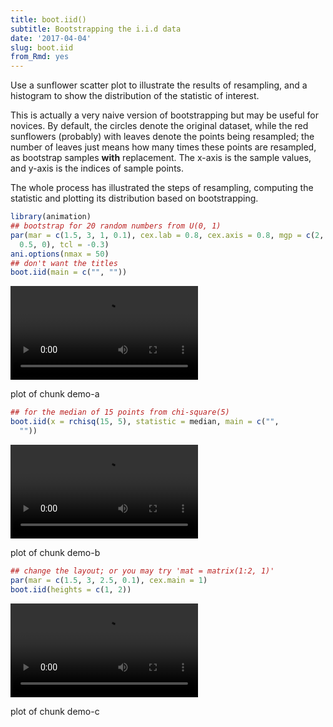 ```yaml
---
title: boot.iid()
subtitle: Bootstrapping the i.i.d data
date: '2017-04-04'
slug: boot.iid
from_Rmd: yes
---
```


Use a sunflower scatter plot to illustrate the results of resampling, and a
histogram to show the distribution of the statistic of interest.

This is actually a very naive version of bootstrapping but may be useful for
novices. By default, the circles denote the original dataset, while the red
sunflowers (probably) with leaves denote the points being resampled; the
number of leaves just means how many times these points are resampled, as
bootstrap samples **with** replacement. The x-axis is the sample values,
and y-axis is the indices of sample points.

The whole process has illustrated the steps of resampling, computing the
statistic and plotting its distribution based on bootstrapping.

 

```r
library(animation)
## bootstrap for 20 random numbers from U(0, 1)
par(mar = c(1.5, 3, 1, 0.1), cex.lab = 0.8, cex.axis = 0.8, mgp = c(2, 
  0.5, 0), tcl = -0.3)
ani.options(nmax = 50)
## don't want the titles
boot.iid(main = c("", ""))
```

<video controls loop autoplay><source src="/figures/animation/example/boot-iid/demo-a.mp4" /><p>plot of chunk demo-a</p></video>


```r
## for the median of 15 points from chi-square(5)
boot.iid(x = rchisq(15, 5), statistic = median, main = c("", 
  ""))
```

<video controls loop autoplay><source src="/figures/animation/example/boot-iid/demo-b.mp4" /><p>plot of chunk demo-b</p></video>


```r
## change the layout; or you may try 'mat = matrix(1:2, 1)'
par(mar = c(1.5, 3, 2.5, 0.1), cex.main = 1)
boot.iid(heights = c(1, 2))
```

<video controls loop autoplay><source src="/figures/animation/example/boot-iid/demo-c.mp4" /><p>plot of chunk demo-c</p></video>
